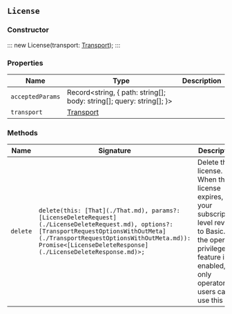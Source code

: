 ## `License`

### Constructor

:::
new License(transport: [Transport](./Transport.md));
:::

### Properties

| Name | Type | Description |
| - | - | - |
| `acceptedParams` | Record<string, { path: string[]; body: string[]; query: string[]; }> | &nbsp; |
| `transport` | [Transport](./Transport.md) | &nbsp; |

### Methods

| Name | Signature | Description |
| - | - | - |
| `delete` | `delete(this: [That](./That.md), params?: [LicenseDeleteRequest](./LicenseDeleteRequest.md), options?: [TransportRequestOptionsWithOutMeta](./TransportRequestOptionsWithOutMeta.md)): Promise<[LicenseDeleteResponse](./LicenseDeleteResponse.md)>;` | Delete the license. When the license expires, your subscription level reverts to Basic. If the operator privileges feature is enabled, only operator users can use this API. || `delete` | `delete(this: [That](./That.md), params?: [LicenseDeleteRequest](./LicenseDeleteRequest.md), options?: [TransportRequestOptionsWithMeta](./TransportRequestOptionsWithMeta.md)): Promise<[TransportResult](./TransportResult.md)<[LicenseDeleteResponse](./LicenseDeleteResponse.md), unknown>>;` | &nbsp; || `delete` | `delete(this: [That](./That.md), params?: [LicenseDeleteRequest](./LicenseDeleteRequest.md), options?: [TransportRequestOptions](./TransportRequestOptions.md)): Promise<[LicenseDeleteResponse](./LicenseDeleteResponse.md)>;` | &nbsp; || `get` | `get(this: [That](./That.md), params?: [LicenseGetRequest](./LicenseGetRequest.md), options?: [TransportRequestOptionsWithOutMeta](./TransportRequestOptionsWithOutMeta.md)): Promise<[LicenseGetResponse](./LicenseGetResponse.md)>;` | Get license information. Get information about your Elastic license including its type, its status, when it was issued, and when it expires. > info > If the master node is generating a new cluster state, the get license API may return a `404 Not Found` response. > If you receive an unexpected 404 response after cluster startup, wait a short period and retry the request. || `get` | `get(this: [That](./That.md), params?: [LicenseGetRequest](./LicenseGetRequest.md), options?: [TransportRequestOptionsWithMeta](./TransportRequestOptionsWithMeta.md)): Promise<[TransportResult](./TransportResult.md)<[LicenseGetResponse](./LicenseGetResponse.md), unknown>>;` | &nbsp; || `get` | `get(this: [That](./That.md), params?: [LicenseGetRequest](./LicenseGetRequest.md), options?: [TransportRequestOptions](./TransportRequestOptions.md)): Promise<[LicenseGetResponse](./LicenseGetResponse.md)>;` | &nbsp; || `getBasicStatus` | `getBasicStatus(this: [That](./That.md), params?: [LicenseGetBasicStatusRequest](./LicenseGetBasicStatusRequest.md), options?: [TransportRequestOptionsWithOutMeta](./TransportRequestOptionsWithOutMeta.md)): Promise<[LicenseGetBasicStatusResponse](./LicenseGetBasicStatusResponse.md)>;` | Get the basic license status. || `getBasicStatus` | `getBasicStatus(this: [That](./That.md), params?: [LicenseGetBasicStatusRequest](./LicenseGetBasicStatusRequest.md), options?: [TransportRequestOptionsWithMeta](./TransportRequestOptionsWithMeta.md)): Promise<[TransportResult](./TransportResult.md)<[LicenseGetBasicStatusResponse](./LicenseGetBasicStatusResponse.md), unknown>>;` | &nbsp; || `getBasicStatus` | `getBasicStatus(this: [That](./That.md), params?: [LicenseGetBasicStatusRequest](./LicenseGetBasicStatusRequest.md), options?: [TransportRequestOptions](./TransportRequestOptions.md)): Promise<[LicenseGetBasicStatusResponse](./LicenseGetBasicStatusResponse.md)>;` | &nbsp; || `getTrialStatus` | `getTrialStatus(this: [That](./That.md), params?: [LicenseGetTrialStatusRequest](./LicenseGetTrialStatusRequest.md), options?: [TransportRequestOptionsWithOutMeta](./TransportRequestOptionsWithOutMeta.md)): Promise<[LicenseGetTrialStatusResponse](./LicenseGetTrialStatusResponse.md)>;` | Get the trial status. || `getTrialStatus` | `getTrialStatus(this: [That](./That.md), params?: [LicenseGetTrialStatusRequest](./LicenseGetTrialStatusRequest.md), options?: [TransportRequestOptionsWithMeta](./TransportRequestOptionsWithMeta.md)): Promise<[TransportResult](./TransportResult.md)<[LicenseGetTrialStatusResponse](./LicenseGetTrialStatusResponse.md), unknown>>;` | &nbsp; || `getTrialStatus` | `getTrialStatus(this: [That](./That.md), params?: [LicenseGetTrialStatusRequest](./LicenseGetTrialStatusRequest.md), options?: [TransportRequestOptions](./TransportRequestOptions.md)): Promise<[LicenseGetTrialStatusResponse](./LicenseGetTrialStatusResponse.md)>;` | &nbsp; || `post` | `post(this: [That](./That.md), params?: [LicensePostRequest](./LicensePostRequest.md), options?: [TransportRequestOptionsWithOutMeta](./TransportRequestOptionsWithOutMeta.md)): Promise<[LicensePostResponse](./LicensePostResponse.md)>;` | Update the license. You can update your license at runtime without shutting down your nodes. License updates take effect immediately. If the license you are installing does not support all of the features that were available with your previous license, however, you are notified in the response. You must then re-submit the API request with the acknowledge parameter set to true. NOTE: If Elasticsearch security features are enabled and you are installing a gold or higher license, you must enable TLS on the transport networking layer before you install the license. If the operator privileges feature is enabled, only operator users can use this API. || `post` | `post(this: [That](./That.md), params?: [LicensePostRequest](./LicensePostRequest.md), options?: [TransportRequestOptionsWithMeta](./TransportRequestOptionsWithMeta.md)): Promise<[TransportResult](./TransportResult.md)<[LicensePostResponse](./LicensePostResponse.md), unknown>>;` | &nbsp; || `post` | `post(this: [That](./That.md), params?: [LicensePostRequest](./LicensePostRequest.md), options?: [TransportRequestOptions](./TransportRequestOptions.md)): Promise<[LicensePostResponse](./LicensePostResponse.md)>;` | &nbsp; || `postStartBasic` | `postStartBasic(this: [That](./That.md), params?: [LicensePostStartBasicRequest](./LicensePostStartBasicRequest.md), options?: [TransportRequestOptionsWithOutMeta](./TransportRequestOptionsWithOutMeta.md)): Promise<[LicensePostStartBasicResponse](./LicensePostStartBasicResponse.md)>;` | Start a basic license. Start an indefinite basic license, which gives access to all the basic features. NOTE: In order to start a basic license, you must not currently have a basic license. If the basic license does not support all of the features that are available with your current license, however, you are notified in the response. You must then re-submit the API request with the `acknowledge` parameter set to `true`. To check the status of your basic license, use the get basic license API. || `postStartBasic` | `postStartBasic(this: [That](./That.md), params?: [LicensePostStartBasicRequest](./LicensePostStartBasicRequest.md), options?: [TransportRequestOptionsWithMeta](./TransportRequestOptionsWithMeta.md)): Promise<[TransportResult](./TransportResult.md)<[LicensePostStartBasicResponse](./LicensePostStartBasicResponse.md), unknown>>;` | &nbsp; || `postStartBasic` | `postStartBasic(this: [That](./That.md), params?: [LicensePostStartBasicRequest](./LicensePostStartBasicRequest.md), options?: [TransportRequestOptions](./TransportRequestOptions.md)): Promise<[LicensePostStartBasicResponse](./LicensePostStartBasicResponse.md)>;` | &nbsp; || `postStartTrial` | `postStartTrial(this: [That](./That.md), params?: [LicensePostStartTrialRequest](./LicensePostStartTrialRequest.md), options?: [TransportRequestOptionsWithOutMeta](./TransportRequestOptionsWithOutMeta.md)): Promise<[LicensePostStartTrialResponse](./LicensePostStartTrialResponse.md)>;` | Start a trial. Start a 30-day trial, which gives access to all subscription features. NOTE: You are allowed to start a trial only if your cluster has not already activated a trial for the current major product version. For example, if you have already activated a trial for v8.0, you cannot start a new trial until v9.0. You can, however, request an extended trial at https://www.elastic.co/trialextension. To check the status of your trial, use the get trial status API. || `postStartTrial` | `postStartTrial(this: [That](./That.md), params?: [LicensePostStartTrialRequest](./LicensePostStartTrialRequest.md), options?: [TransportRequestOptionsWithMeta](./TransportRequestOptionsWithMeta.md)): Promise<[TransportResult](./TransportResult.md)<[LicensePostStartTrialResponse](./LicensePostStartTrialResponse.md), unknown>>;` | &nbsp; || `postStartTrial` | `postStartTrial(this: [That](./That.md), params?: [LicensePostStartTrialRequest](./LicensePostStartTrialRequest.md), options?: [TransportRequestOptions](./TransportRequestOptions.md)): Promise<[LicensePostStartTrialResponse](./LicensePostStartTrialResponse.md)>;` | &nbsp; |